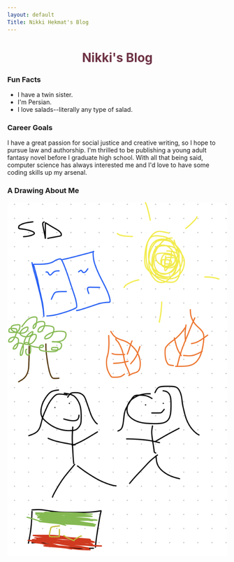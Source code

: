 ```yaml
---
layout: default
Title: Nikki Hekmat's Blog
---
```


<style>
    #header ul li {
        display: inline-block;
    }
    h1 {
        color:#6E3345;
    }

    section {
        padding-top: 50px;
    }
    </style>

<center> <h1> <b> Nikki's Blog </b> </h1> </center>


### Fun Facts
- I have a twin sister.
- I'm Persian.
- I love salads--literally any type of salad.

### Career Goals
I have a great passion for social justice and creative writing, so I hope to pursue law and authorship. I'm thrilled to be publishing a young adult fantasy novel before I graduate high school. With all that being said, computer science has always interested me and I'd love to have some coding skills up my arsenal. 

### A Drawing About Me
![alt text](IMG_1958.jpg)




